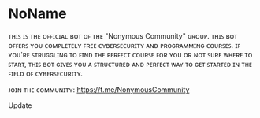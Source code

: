 # NoName

ᴛʜɪꜱ ɪꜱ ᴛʜᴇ ᴏꜰꜰɪᴄɪᴀʟ ʙᴏᴛ ᴏꜰ ᴛʜᴇ "Nonymous Community" ɢʀᴏᴜᴘ. ᴛʜɪꜱ ʙᴏᴛ ᴏꜰꜰᴇʀꜱ ʏᴏᴜ ᴄᴏᴍᴘʟᴇᴛᴇʟʏ ꜰʀᴇᴇ ᴄʏʙᴇʀꜱᴇᴄᴜʀɪᴛʏ ᴀɴᴅ ᴘʀᴏɢʀᴀᴍᴍɪɴɢ ᴄᴏᴜʀꜱᴇꜱ. ɪꜰ ʏᴏᴜ'ʀᴇ ꜱᴛʀᴜɢɢʟɪɴɢ ᴛᴏ ꜰɪɴᴅ ᴛʜᴇ ᴘᴇʀꜰᴇᴄᴛ ᴄᴏᴜʀꜱᴇ ꜰᴏʀ ʏᴏᴜ ᴏʀ ɴᴏᴛ ꜱᴜʀᴇ ᴡʜᴇʀᴇ ᴛᴏ ꜱᴛᴀʀᴛ, ᴛʜɪꜱ ʙᴏᴛ ɢɪᴠᴇꜱ ʏᴏᴜ ᴀ ꜱᴛʀᴜᴄᴛᴜʀᴇᴅ ᴀɴᴅ ᴘᴇʀꜰᴇᴄᴛ ᴡᴀʏ ᴛᴏ ɢᴇᴛ ꜱᴛᴀʀᴛᴇᴅ ɪɴ ᴛʜᴇ ꜰɪᴇʟᴅ ᴏꜰ ᴄʏʙᴇʀꜱᴇᴄᴜʀɪᴛʏ.


ᴊᴏɪɴ ᴛʜᴇ ᴄᴏᴍᴍᴜɴɪᴛʏ: https://t.me/NonymousCommunity


Update
